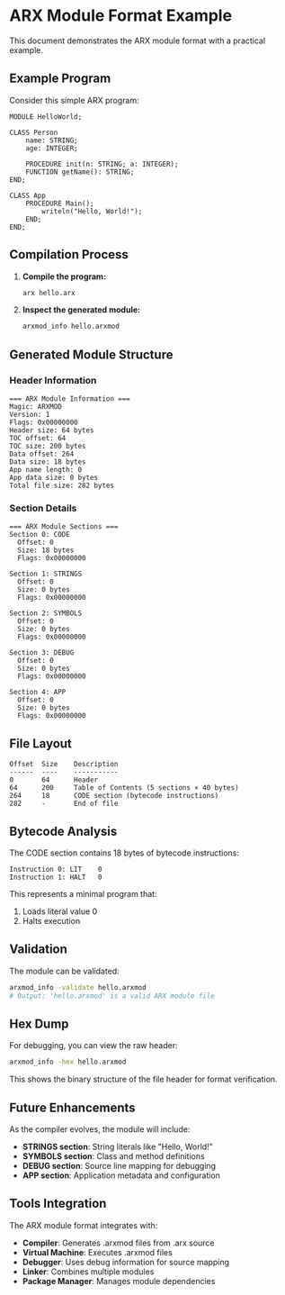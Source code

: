# ARX Module Format Example

This document demonstrates the ARX module format with a practical example.

## Example Program

Consider this simple ARX program:

```arx
MODULE HelloWorld;

CLASS Person
    name: STRING;
    age: INTEGER;
    
    PROCEDURE init(n: STRING; a: INTEGER);
    FUNCTION getName(): STRING;
END;

CLASS App
    PROCEDURE Main();
        writeln("Hello, World!");
    END;
END;
```

## Compilation Process

1. **Compile the program:**
   ```bash
   arx hello.arx
   ```

2. **Inspect the generated module:**
   ```bash
   arxmod_info hello.arxmod
   ```

## Generated Module Structure

### Header Information
```
=== ARX Module Information ===
Magic: ARXMOD
Version: 1
Flags: 0x00000000
Header size: 64 bytes
TOC offset: 64
TOC size: 200 bytes
Data offset: 264
Data size: 18 bytes
App name length: 0
App data size: 0 bytes
Total file size: 282 bytes
```

### Section Details
```
=== ARX Module Sections ===
Section 0: CODE
  Offset: 0
  Size: 18 bytes
  Flags: 0x00000000

Section 1: STRINGS
  Offset: 0
  Size: 0 bytes
  Flags: 0x00000000

Section 2: SYMBOLS
  Offset: 0
  Size: 0 bytes
  Flags: 0x00000000

Section 3: DEBUG
  Offset: 0
  Size: 0 bytes
  Flags: 0x00000000

Section 4: APP
  Offset: 0
  Size: 0 bytes
  Flags: 0x00000000
```

## File Layout

```
Offset  Size    Description
------  ----    -----------
0       64      Header
64      200     Table of Contents (5 sections × 40 bytes)
264     18      CODE section (bytecode instructions)
282     -       End of file
```

## Bytecode Analysis

The CODE section contains 18 bytes of bytecode instructions:

```
Instruction 0: LIT    0
Instruction 1: HALT   0
```

This represents a minimal program that:
1. Loads literal value 0
2. Halts execution

## Validation

The module can be validated:

```bash
arxmod_info -validate hello.arxmod
# Output: 'hello.arxmod' is a valid ARX module file
```

## Hex Dump

For debugging, you can view the raw header:

```bash
arxmod_info -hex hello.arxmod
```

This shows the binary structure of the file header for format verification.

## Future Enhancements

As the compiler evolves, the module will include:

- **STRINGS section**: String literals like "Hello, World!"
- **SYMBOLS section**: Class and method definitions
- **DEBUG section**: Source line mapping for debugging
- **APP section**: Application metadata and configuration

## Tools Integration

The ARX module format integrates with:

- **Compiler**: Generates .arxmod files from .arx source
- **Virtual Machine**: Executes .arxmod files
- **Debugger**: Uses debug information for source mapping
- **Linker**: Combines multiple modules
- **Package Manager**: Manages module dependencies
